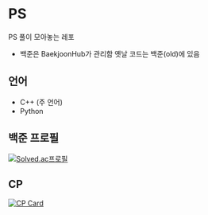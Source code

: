 # PS

PS 풀이 모아놓는 레포

- 백준은 BaekjoonHub가 관리함 옛날 코드는 백준(old)에 있음

## 언어

- C++ (주 언어)
- Python

## 백준 프로필

[![Solved.ac프로필](http://mazassumnida.wtf/api/v2/generate_badge?boj=seonjin6804)](https://solved.ac/seonjin6804)

## CP

[![CP Card](https://cp-cards.herokuapp.com?name=Deopoler&atcoder=Deopoler)](https://atcoder.jp/users/Deopoler)
